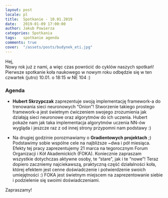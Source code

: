 ```yaml
---
layout: post
locale: pl
title:  Spotkanie - 10.01.2019
date:   2019-01-09 17:00:00
author: Jakub Powierza
categories: Spotkania
tags:	spotkanie agenda
comments: true
cover:  "/assets/posts/budynek_eti.jpg"
---
```


Hej,  
Nowy rok już z nami, a więc czas powrócić do cyklów naszych spotkań! Pierwsze spotkanie koła naukowego
 w nowym roku odbędzie się w ten czwartek (jutro) 10.01. o 18:15 w NE 104 :)

### Agenda

 - **Hubert Skrzypczak** zaprezentuje swoją implementację framework-a do trenowania sieci neuronowych “Onion”!
   Stworzenie takiego prostego framework-a jest świetnym ćwiczeniem swojego zrozumienia jak działają sieci
   neuronowe oraz algorytmów do ich uczenia. Hubert pokaże nam jak taka implementacja algorytmów uczenia
   NN-ów wygląda i jeszcze raz z od innej strony przypomni nam podstawy :)

 - Na drugiej godzinie porozmawiamy o **Gradientowych projektach** ;) Podstawimy sobie wspólne cele na
   najbliższe ~dwa i pół miesiąca. Efekty tej pracy zaprezentujemy 21 marca na tegorocznym Forum
   Organizacji i Kół Akademickich (FOKA). Koniecznie zapraszam wszystkie dotychczas aktywne osoby,
   te “stare", jak i te “nowe”! Teraz dopiero zaczniemy najciekawszą, praktyczną część działalności koła,
   której efektem jest cenne doświadczenie i potwierdzenie swoich umiejętności :) FOKA jest świetnym miejscem
   na zaprezentowanie siebie i podzielenie się swoimi doświadczeniami.

Zapraszamy!
